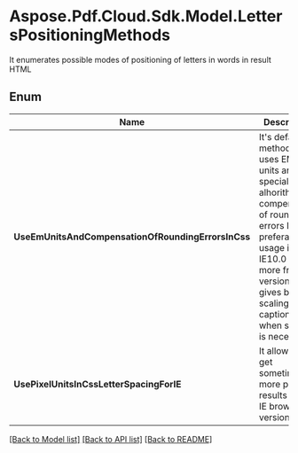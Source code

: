 ﻿# Aspose.Pdf.Cloud.Sdk.Model.LettersPositioningMethods
It enumerates possible modes of positioning of letters in words in result HTML
            

## Enum

 Name | Description
------------ | ------------
**UseEmUnitsAndCompensationOfRoundingErrorsInCss** | It's default method. It uses EM-units and special alhorithm of compensation of rounding errors It's preferable for usage in IE10.0 and more fresh versions and gives better scaling of captions when scaling is necessary
**UsePixelUnitsInCssLetterSpacingForIE** | It allows to get sometimes more precise results in old IE browser versions


[[Back to Model list]](../README.md#documentation-for-models) [[Back to API list]](../README.md#documentation-for-api-endpoints) [[Back to README]](../README.md)

